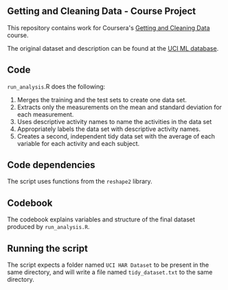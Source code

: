 ## Getting and Cleaning Data - Course Project

This repository contains work for Coursera's [Getting and Cleaning Data](https://class.coursera.org/getdata-002) course. 

The original dataset and description can be found at the [UCI ML database](http://archive.ics.uci.edu/ml/datasets/Human+Activity+Recognition+Using+Smartphones).


## Code

`run_analysis`.R does the following:

1. Merges the training and the test sets to create one data set.
2. Extracts only the measurements on the mean and standard deviation for each measurement. 
3. Uses descriptive activity names to name the activities in the data set
4. Appropriately labels the data set with descriptive activity names. 
5. Creates a second, independent tidy data set with the average of each variable for each activity and each subject. 

## Code dependencies

The script uses functions from the `reshape2` library.

## Codebook

The codebook explains variables and structure of the final dataset produced by `run_analysis.R`.

## Running the script

The script expects a folder named `UCI HAR Dataset` to be present in the same directory, and will write a file named `tidy_dataset.txt` to the same directory.

